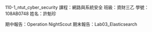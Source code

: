 110-1_ntut_cyber_security
課程：網路與系統安全
班級：資財三乙
學號：108AB0748
姓名：許魁珍

期中報告：Operation NightScout
期末報告：Lab03_Elasticsearch
